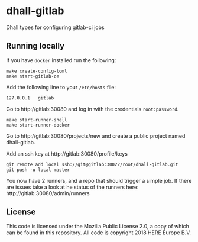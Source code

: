 # dhall-gitlab

Dhall types for configuring gitlab-ci jobs

## Running locally

If you have `docker` installed run the following:

```
make create-config-toml
make start-gitlab-ce
```

Add the following line to your `/etc/hosts` file:

```
127.0.0.1	gitlab
```

Go to http://gitlab:30080 and log in with the credentials `root:password`.

```
make start-runner-shell
make start-runner-docker
```

Go to http://gitlab:30080/projects/new and create a public project named dhall-gitlab.

Add an ssh key at http://gitlab:30080/profile/keys

```
git remote add local ssh://git@gitlab:30022/root/dhall-gitlab.git
git push -u local master
```

You now have 2 runners, and a repo that should trigger a simple job. If there are issues take a look at he status of the runners here: http://gitlab:30080/admin/runners

## License

This code is licensed under the Mozilla Public License 2.0, a copy of which can be found in this repository. All code is copyright 2018 HERE Europe B.V.
